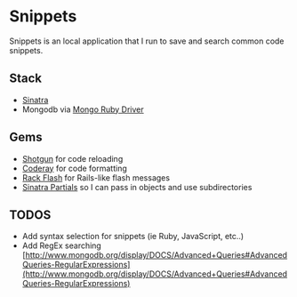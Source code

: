 # Snippets

Snippets is an local application that I run to save and search common code snippets.

## Stack
* [Sinatra](http://www.sinatrarb.com)
* Mongodb via [Mongo Ruby Driver](https://github.com/mongodb/mongo-ruby-driver)

## Gems
* [Shotgun](https://github.com/rtomayko/shotgun/) for code reloading
* [Coderay](https://github.com/rubychan/coderay) for code formatting
* [Rack Flash](https://github.com/nakajima/rack-flash) for Rails-like flash messages
* [Sinatra Partials](https://github.com/yb66/Sinatra-Partial) so I can pass in objects and use subdirectories


## TODOS
* Add syntax selection for snippets (ie Ruby, JavaScript, etc..)
* Add RegEx searching [http://www.mongodb.org/display/DOCS/Advanced+Queries#AdvancedQueries-RegularExpressions](http://www.mongodb.org/display/DOCS/Advanced+Queries#AdvancedQueries-RegularExpressions)
